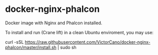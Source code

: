 # docker-nginx-phalcon

Docker image with Nginx and Phalcon installed.


To install and run (Crane lift) in a clean Ubuntu enviroment, you may use:

curl -sSL https://raw.githubusercontent.com/VictorCano/docker-nginx-phalcon/master/install.sh | sudo sh
